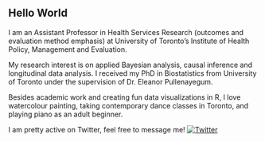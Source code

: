 ## Hello World 

I am an Assistant Professor in Health Services Research (outcomes and evaluation method emphasis) at University of Toronto’s Institute of Health Policy, Management and Evaluation.

My research interest is on applied Bayesian analysis, causal inference and longitudinal data analysis. I received my PhD in Biostatistics from University of Toronto under the supervision of Dr. Eleanor Pullenayegum.  

Besides academic work and creating fun data visualizations in R, I love watercolour painting, taking contemporary dance classes in Toronto, and playing piano as an adult beginner. 

I am pretty active on Twitter, feel free to message me! [![Twitter](https://cdn.exclaimer.com/Handbook%20Images/twitter-icon_32x32.png)](https://twitter.com/KuanLiu2)
